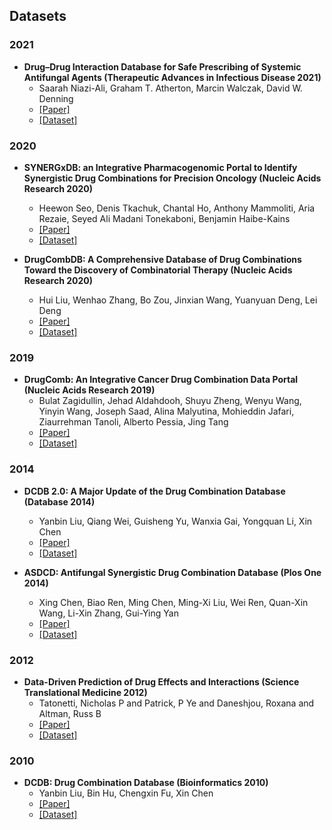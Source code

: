 ## Datasets

### 2021

- **Drug–Drug Interaction Database for Safe Prescribing of Systemic Antifungal Agents (Therapeutic Advances in Infectious Disease 2021)**
  - Saarah Niazi-Ali, Graham T. Atherton, Marcin Walczak, David W. Denning
  - [[Paper]](https://journals.sagepub.com/doi/full/10.1177/20499361211010605)
  - [[Dataset]](https://antifungalinteractions.org/)

### 2020

- **SYNERGxDB: an Integrative Pharmacogenomic Portal to Identify Synergistic Drug Combinations for Precision Oncology (Nucleic Acids Research 2020)**
  - Heewon Seo, Denis Tkachuk, Chantal Ho, Anthony Mammoliti, Aria Rezaie, Seyed Ali Madani Tonekaboni, Benjamin Haibe-Kains
  - [[Paper]](https://academic.oup.com/nar/article/48/W1/W494/5842189)
  - [[Dataset]](http://SYNERGxDB.ca/)

- **DrugCombDB: A Comprehensive Database of Drug Combinations Toward the Discovery of Combinatorial Therapy (Nucleic Acids Research 2020)**
  - Hui Liu, Wenhao Zhang, Bo Zou, Jinxian Wang, Yuanyuan Deng, Lei Deng
  - [[Paper]](https://academic.oup.com/nar/article/48/D1/D871/5609522)
  - [[Dataset]](http://drugcombdb.denglab.org/)

### 2019

- **DrugComb: An Integrative Cancer Drug Combination Data Portal (Nucleic Acids Research 2019)**
  - Bulat Zagidullin, Jehad Aldahdooh, Shuyu Zheng, Wenyu Wang, Yinyin Wang, Joseph Saad, Alina Malyutina, Mohieddin Jafari, Ziaurrehman Tanoli, Alberto Pessia, Jing Tang
  - [[Paper]](https://pubmed.ncbi.nlm.nih.gov/31066443/)
  - [[Dataset]](https://drugcomb.fimm.fi/)


### 2014

- **DCDB 2.0: A Major Update of the Drug Combination Database (Database 2014)**
  - Yanbin Liu, Qiang Wei, Guisheng Yu, Wanxia Gai, Yongquan Li, Xin Chen
  - [[Paper]](https://academic.oup.com/database/article/doi/10.1093/database/bau124/2635579)
  - [[Dataset]](http://www.cls.zju.edu.cn/dcdb/)

- **ASDCD: Antifungal Synergistic Drug Combination Database (Plos One 2014)**
  - Xing Chen, Biao Ren, Ming Chen, Ming-Xi Liu, Wei Ren, Quan-Xin Wang, Li-Xin Zhang, Gui-Ying Yan
  - [[Paper]](https://journals.plos.org/plosone/article?id=10.1371/journal.pone.0086499)
  - [[Dataset]](http://asdcd.amss.ac.cn/)

### 2012

- **Data-Driven Prediction of Drug Effects and Interactions (Science Translational Medicine 2012)**
  - Tatonetti, Nicholas P and Patrick, P Ye and Daneshjou, Roxana and Altman, Russ B
  - [[Paper]](https://www.science.org/doi/full/10.1126/scitranslmed.3003377)
  - [[Dataset]](http://tatonettilab.org/offsides/)

### 2010

- **DCDB: Drug Combination Database (Bioinformatics 2010)**
  - Yanbin Liu, Bin Hu, Chengxin Fu, Xin Chen
  - [[Paper]](https://academic.oup.com/bioinformatics/article/26/4/587/243716)
  - [[Dataset]](http://www.cls.zju.edu.cn/dcdb/)

